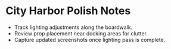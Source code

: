 # City Harbor Polish Notes

- Track lighting adjustments along the boardwalk.
- Review prop placement near docking areas for clutter.
- Capture updated screenshots once lighting pass is complete.
